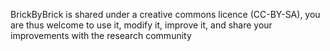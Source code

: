 BrickByBrick is shared under a creative commons licence (CC-BY-SA), you are thus welcome to use it, modify it, improve it, and share your improvements with the research community
